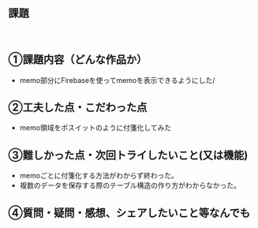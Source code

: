 ## 課題
​
## ①課題内容（どんな作品か）
- memo部分にFirebaseを使ってmemoを表示できるようにした/​
## ②工夫した点・こだわった点
- memo領域をポスイットのように付箋化してみた
​
## ③難しかった点・次回トライしたいこと(又は機能)
- memoごとに付箋化する方法がわからず終わった｡
- 複数のデータを保存する際のテーブル構造の作り方がわからなかった｡

## ④質問・疑問・感想、シェアしたいこと等なんでも


